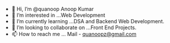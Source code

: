 - 👋 Hi, I’m @quanoop Anoop Kumar 
- 👀 I’m interested in ...Web Development
- 🌱 I’m currently learning ...DSA and Backend Web Development.
- 💞️ I’m looking to collaborate on ...Front End Projects.
- 📫 How to reach me ...
                        Mail - quanoopz@gmail.com

<!---
quanoop/quanoop is a ✨ special ✨ repository because its `README.md` (this file) appears on your GitHub profile.
You can click the Preview link to take a look at your changes.
--->

